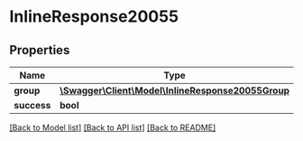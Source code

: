 # InlineResponse20055

## Properties
Name | Type | Description | Notes
------------ | ------------- | ------------- | -------------
**group** | [**\Swagger\Client\Model\InlineResponse20055Group**](InlineResponse20055Group.md) |  | [optional] 
**success** | **bool** |  | [optional] 

[[Back to Model list]](../../README.md#documentation-for-models) [[Back to API list]](../../README.md#documentation-for-api-endpoints) [[Back to README]](../../README.md)

